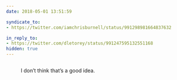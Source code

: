 ```yaml
---
date: 2018-05-01 13:51:59

syndicate_to:
- https://twitter.com/iamchrisburnell/status/991298981664837632

in_reply_to:
- https://twitter.com/dletorey/status/991247595132551168
hidden: true
---
```


<figure>
    <a href="/static/bad-idea.png">
        <img src="/static/bad-idea.png" alt="">
    </a>
    <figcaption>
        <p>I don’t think that’s a good idea.</p>
    </figcaption>
</figure>
